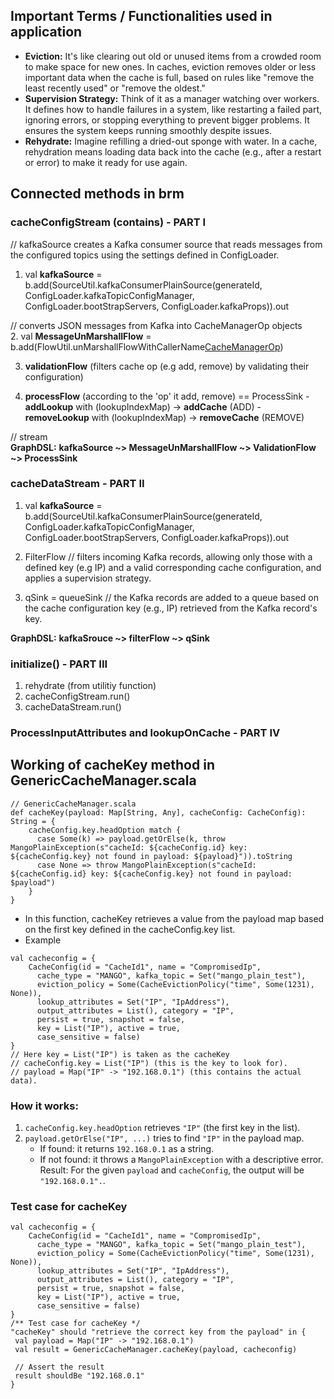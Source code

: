 ## Important Terms / Functionalities used in application
- **Eviction:** It's like clearing out old or unused items from a crowded room to make space for new ones. In caches, eviction removes older or less important data when the cache is full, based on rules like "remove the least recently used" or "remove the oldest."
- **Supervision Strategy:** Think of it as a manager watching over workers. It defines how to handle failures in a system, like restarting a failed part, ignoring errors, or stopping everything to prevent bigger problems. It ensures the system keeps running smoothly despite issues.
- **Rehydrate:** Imagine refilling a dried-out sponge with water. In a cache, rehydration means loading data back into the cache (e.g., after a restart or error) to make it ready for use again.

## Connected methods in brm
### cacheConfigStream (contains) - PART I
   // kafkaSource creates a Kafka consumer source that reads messages from the configured topics using the settings defined in ConfigLoader.<br>
   1. val **kafkaSource** = b.add(SourceUtil.kafkaConsumerPlainSource(generateId,
          ConfigLoader.kafkaTopicConfigManager,
          ConfigLoader.bootStrapServers,
          ConfigLoader.kafkaProps)).out
          
   // converts JSON messages from Kafka into CacheManagerOp objects<br>
   2. val **MessageUnMarshallFlow** = b.add(FlowUtil.unMarshallFlowWithCallerName[CacheManagerOp]())
   
   3. **validationFlow** (filters cache op (e.g add, remove) by validating their configuration)
   
   4. **processFlow** (according to the 'op' it add, remove) == ProcessSink
     - **addLookup** with (lookupIndexMap) -> **addCache** (ADD)
     - **removeLookup** with (lookupIndexMap) -> **removeCache** (REMOVE)

   // stream<br>
   **GraphDSL:** **kafkaSource ~> MessageUnMarshallFlow ~> ValidationFlow ~> ProcessSink**

### cacheDataStream - PART II
   1. val **kafkaSource** = b.add(SourceUtil.kafkaConsumerPlainSource(generateId,
          ConfigLoader.kafkaTopicConfigManager,
          ConfigLoader.bootStrapServers,
          ConfigLoader.kafkaProps)).out

   2. FilterFlow // filters incoming Kafka records, allowing only those with a defined key (e.g IP) and a valid corresponding cache configuration, and applies a supervision strategy.

   3. qSink = queueSink // the Kafka records are added to a queue based on the cache configuration key (e.g., IP) retrieved from the Kafka record's key.

   **GraphDSL:** **kafkaSrouce ~> filterFlow ~> qSink**

### initialize() - PART III
  1. rehydrate (from utilitiy function)
  2. cacheConfigStream.run()
  3. cacheDataStream.run()

### ProcessInputAttributes and lookupOnCache - PART IV

## Working of cacheKey method in GenericCacheManager.scala
```
// GenericCacheManager.scala
def cacheKey(payload: Map[String, Any], cacheConfig: CacheConfig): String = {
    cacheConfig.key.headOption match {
      case Some(k) => payload.getOrElse(k, throw MangoPlainException(s"cacheId: ${cacheConfig.id} key: ${cacheConfig.key} not found in payload: ${payload}")).toString
      case None => throw MangoPlainException(s"cacheId: ${cacheConfig.id} key: ${cacheConfig.key} not found in payload: $payload")
    }
}
```
- In this function, cacheKey retrieves a value from the payload map based on the first key defined in the cacheConfig.key list.
- Example
```
val cacheconfig = {
    CacheConfig(id = "CacheId1", name = "CompromisedIp",
      cache_type = "MANGO", kafka_topic = Set("mango_plain_test"),
      eviction_policy = Some(CacheEvictionPolicy("time", Some(1231), None)),
      lookup_attributes = Set("IP", "IpAddress"),
      output_attributes = List(), category = "IP",
      persist = true, snapshot = false,
      key = List("IP"), active = true,
      case_sensitive = false)
}
// Here key = List("IP") is taken as the cacheKey
// cacheConfig.key = List("IP") (this is the key to look for).
// payload = Map("IP" -> "192.168.0.1") (this contains the actual data).
```
### How it works:
1. ```cacheConfig.key.headOption``` retrieves ```"IP"``` (the first key in the list).
2. ```payload.getOrElse("IP", ...)``` tries to find ```"IP"``` in the payload map.
   - If found: it returns ```192.168.0.1``` as a string.
   - If not found: it throws a ```MangoPlainException``` with a descriptive error.
Result: For the given ```payload``` and ```cacheConfig```, the output will be ```"192.168.0.1".```.

### Test case for cacheKey
```
val cacheconfig = {
    CacheConfig(id = "CacheId1", name = "CompromisedIp",
      cache_type = "MANGO", kafka_topic = Set("mango_plain_test"),
      eviction_policy = Some(CacheEvictionPolicy("time", Some(1231), None)),
      lookup_attributes = Set("IP", "IpAddress"),
      output_attributes = List(), category = "IP",
      persist = true, snapshot = false,
      key = List("IP"), active = true,
      case_sensitive = false)
}
/** Test case for cacheKey */
"cacheKey" should "retrieve the correct key from the payload" in {
 val payload = Map("IP" -> "192.168.0.1")
 val result = GenericCacheManager.cacheKey(payload, cacheconfig)

 // Assert the result
 result shouldBe "192.168.0.1"
}
```
